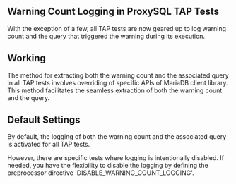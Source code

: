 ## Warning Count Logging in ProxySQL TAP Tests

With the exception of a few, all TAP tests are now geared up to log warning count and the query that triggered the warning during its execution.

## Working

The method for extracting both the warning count and the associated query in all TAP tests involves overriding of specific APIs of MariaDB client library. This method facilitates the seamless extraction of both the warning count and the query.

## Default Settings

By default, the logging of both the warning count and the associated query is activated for all TAP tests.

However, there are specific tests where logging is intentionally disabled. If needed, you have the flexibility to disable the logging by defining the preprocessor directive 'DISABLE_WARNING_COUNT_LOGGING'.
